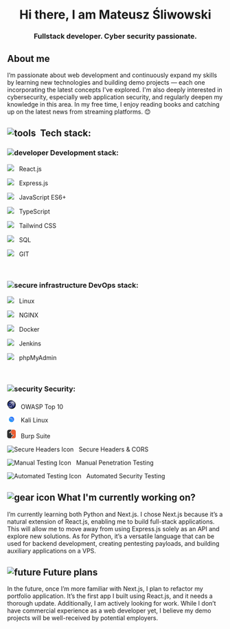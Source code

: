 <h1 align="center">Hi there, I am Mateusz Śliwowski</h1>
<h3 align="center">Fullstack developer. Cyber security passionate.</h3>

## About me

I’m passionate about web development and continuously expand my skills by learning new technologies and building demo projects — each one incorporating the latest concepts I've explored. I'm also deeply interested in cybersecurity, especially web application security, and regularly deepen my knowledge in this area. In my free time, I enjoy reading books and catching up on the latest news from streaming platforms. 😊

## <img src="https://api.iconify.design/mdi:tools.svg?color=%23ff0000" width="30" height="30" alt="tools"/>&nbsp; Tech stack:

### <img src="https://api.iconify.design/lineicons:dev.svg?color=%2342dc8f" width="28" height="28" alt="developer"/> Development stack:

<p align="left">
  <img src="https://cdn.jsdelivr.net/gh/devicons/devicon/icons/react/react-original.svg" width="20"/>&nbsp;&nbsp;
  React.js
</p>
<p align="left">
  <img src="https://img.icons8.com/?size=100&id=9Gfx4Dfxl0JK&format=png&color=000000" width="20"/>&nbsp;&nbsp;
  Express.js
</p>
<p align="left">
  <img src="https://cdn.jsdelivr.net/gh/devicons/devicon@latest/icons/javascript/javascript-original.svg" width="20" />&nbsp;&nbsp;
  JavaScript ES6+
</p>
<p align="left">
  <img src="https://cdn.jsdelivr.net/gh/devicons/devicon/icons/typescript/typescript-original.svg" width="20"/>&nbsp;&nbsp;
  TypeScript
</p>
<p align="left">
  <img src="https://cdn.jsdelivr.net/gh/devicons/devicon/icons/tailwindcss/tailwindcss-original.svg" width="20"/>&nbsp;&nbsp;
  Tailwind CSS
</p>
<p align="left">
  <img src="https://cdn.jsdelivr.net/gh/devicons/devicon/icons/mysql/mysql-original.svg" width="20"/>&nbsp;&nbsp;
  SQL
</p>
<p align="left">
  <img src="https://cdn.jsdelivr.net/gh/devicons/devicon/icons/git/git-original.svg" width="20"/>&nbsp;&nbsp;
  GIT
</p>
<br />

### <img src="https://api.iconify.design/carbon:ibm-secure-infrastructure-on-vpc-for-regulated-industries.svg?color=%23e345f0" width="28" height="28" alt="secure infrastructure"/> DevOps stack:

<p align="left">
  <img src="https://cdn.jsdelivr.net/gh/devicons/devicon/icons/linux/linux-original.svg" width="20"/>&nbsp;&nbsp;
  Linux
</p>
<p align="left">
  <img src="https://cdn.jsdelivr.net/gh/devicons/devicon/icons/nginx/nginx-original.svg" width="20"/>&nbsp;&nbsp;
  NGINX
</p>
<p align="left">
  <img src="https://cdn.jsdelivr.net/gh/devicons/devicon/icons/docker/docker-original.svg" width="20"/>&nbsp;&nbsp;
  Docker
</p>
<p align="left">
  <img src="https://cdn.jsdelivr.net/gh/devicons/devicon/icons/jenkins/jenkins-original.svg" width="20"/>&nbsp;&nbsp;
  Jenkins
</p>
<p align="left">
  <img src="https://upload.wikimedia.org/wikipedia/commons/9/95/PhpMyAdmin_logo.png" width="20"/>&nbsp;&nbsp;
  phpMyAdmin
</p>
<br />

### <img src="https://api.iconify.design/mdi:security.svg?color=%23ff0000" width="28" height="28" alt="security"/> Security:

<p align="left">
  <img src="images/owasp.png" width="20" alt="OWASP Logo"/>&nbsp;&nbsp;
  OWASP Top 10
</p>

<p align="left">
  <img src="images/kali_linux.png" width="20" alt="Kali Linux Logo"/>&nbsp;&nbsp;
  Kali Linux
</p>

<p align="left">
  <img src="images/burp_suite.png" width="20" alt="Burp Suite Logo"/>&nbsp;&nbsp;
  Burp Suite
</p>

<p align="left">
  <img src="https://img.icons8.com/?size=100&id=lsZBoVE2zMo3&format=png&color=000000" width="20" alt="Secure Headers Icon"/>&nbsp;&nbsp;
  Secure Headers & CORS
</p>

<p align="left">
  <img src="https://img.icons8.com/?size=100&id=xMc8jgZMX7FZ&format=png&color=00EF3A" width="20" alt="Manual Testing Icon"/>&nbsp;&nbsp;
  Manual Penetration Testing
</p>

<p align="left">
  <img src="https://img.icons8.com/?size=100&id=GBu1KXnCZZ8j&format=png&color=000000" width="20" alt="Automated Testing Icon"/>&nbsp;&nbsp;
  Automated Security Testing
</p>

## <img src="https://api.iconify.design/fa6-solid/gear.svg?color=%234689e3" width="24" height="24" alt="gear icon"/> What I'm currently working on?

I’m currently learning both Python and Next.js. I chose Next.js because it’s a natural extension of React.js, enabling me to build full-stack applications. This will allow me to move away from using Express.js solely as an API and explore new solutions. As for Python, it’s a versatile language that can be used for backend development, creating pentesting payloads, and building auxiliary applications on a VPS.

## <img src="https://api.iconify.design/raphael:future.svg?color=%233ed116" width="24" height="24" alt="future"/> Future plans

In the future, once I’m more familiar with Next.js, I plan to refactor my portfolio application. It’s the first app I built using React.js, and it needs a thorough update. Additionally, I am actively looking for work. While I don’t have commercial experience as a web developer yet, I believe my demo projects will be well-received by potential employers.
